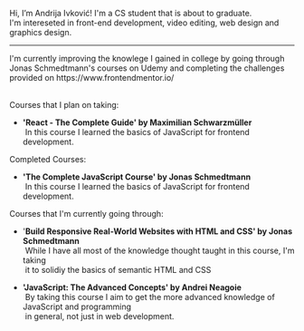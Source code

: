 Hi, I’m Andrija Ivković! I'm a CS student that is about to graduate.<br>
I'm intereseted in front-end development, video editing, web design and graphics design. <br>
<hr>
I'm currently improving the knowlege I gained in college by going through <br> 
Jonas Schmedtmann's courses on Udemy and completing the challenges <br>
provided on https://www.frontendmentor.io/ <br><br>

Courses that I plan on taking:
- **'React - The Complete Guide' by Maximilian Schwarzmüller** <br>
&nbsp;In this course I learned the basics of JavaScript for frontend development.

Completed Courses:

- **'The Complete JavaScript Course' by Jonas Schmedtmann** <br>
&nbsp;In this course I learned the basics of JavaScript for frontend development.

Courses that I'm currently going through:

- '**Build Responsive Real-World Websites with HTML and CSS' by Jonas Schmedtmann** <br>
&nbsp;While I have all most of the knowledge thought taught in this course, I'm taking <br>
&nbsp;it to solidiy the basics of semantic HTML and CSS

- **'JavaScript: The Advanced Concepts' by Andrei Neagoie** <br>
&nbsp;By taking this course I aim to get the more advanced knowledge of JavaScript and programming <br>
&nbsp;in general, not just in web development.


<!---
andrijaivkovic/andrijaivkovic is a ✨ special ✨ repository because its `README.md` (this file) appears on your GitHub profile.
You can click the Preview link to take a look at your changes.
--->
